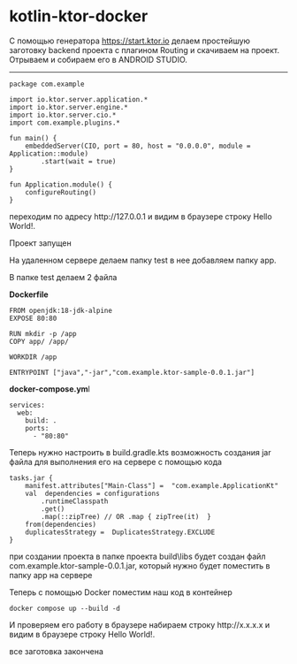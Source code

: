 # kotlin-ktor-docker

<!-- wp:paragraph -->
<p>С помощью генератора <a rel="noreferrer noopener" href="https://start.ktor.io" target="_blank">https://start.ktor.io</a> делаем простейшую заготовку backend проекта с плагином Routing и скачиваем на проект. Отрываем и собираем его в ANDROID STUDIO. </p>
<!-- /wp:paragraph -->

<!-- wp:separator -->
<hr class="wp-block-separator"/>
<!-- /wp:separator -->

<!-- wp:code -->
<pre class="wp-block-code"><code>package com.example

import io.ktor.server.application.*
import io.ktor.server.engine.*
import io.ktor.server.cio.*
import com.example.plugins.*

fun main() {
    embeddedServer(CIO, port = 80, host = "0.0.0.0", module = Application::module)
        .start(wait = true)
}

fun Application.module() {
    configureRouting()
}</code></pre>
<!-- /wp:code -->

<!-- wp:paragraph -->
<p>переходим по адресу http://127.0.0.1 и видим в браузере строку  Hello World!. </p>
<!-- /wp:paragraph -->

<!-- wp:paragraph -->
<p></p>
<!-- /wp:paragraph -->

<!-- wp:paragraph -->
<p>Проект запущен</p>
<!-- /wp:paragraph -->

<!-- wp:paragraph -->
<p>На удаленном сервере делаем папку test в нее добавляем папку app.</p>
<!-- /wp:paragraph -->

<!-- wp:paragraph -->
<p>В папке test делаем 2 файла </p>
<!-- /wp:paragraph -->

<!-- wp:paragraph -->
<p><strong>Dockerfile</strong> </p>
<!-- /wp:paragraph -->

<!-- wp:code -->
<pre class="wp-block-code"><code>FROM openjdk:18-jdk-alpine
EXPOSE 80:80

RUN mkdir -p /app
COPY app/ /app/

WORKDIR /app

ENTRYPOINT &#91;"java","-jar","com.example.ktor-sample-0.0.1.jar"]</code></pre>
<!-- /wp:code -->

<!-- wp:paragraph -->
<p><strong>docker-compose.ym</strong>l</p>
<!-- /wp:paragraph -->

<!-- wp:code -->
<pre class="wp-block-code"><code>services:
  web:
    build: .
    ports:
      - "80:80"</code></pre>
<!-- /wp:code -->

<!-- wp:paragraph -->
<p>Теперь нужно настроить  в build.gradle.kts возможность создания jar файла для выполнения его на сервере с помощью кода</p>
<!-- /wp:paragraph -->

<!-- wp:code -->
<pre class="wp-block-code"><code>tasks.jar {
    manifest.attributes&#91;"Main-Class"] =  "com.example.ApplicationKt"
    val  dependencies = configurations
        .runtimeClasspath
        .get()
        .map(::zipTree) // OR .map { zipTree(it)  }
    from(dependencies)
    duplicatesStrategy =  DuplicatesStrategy.EXCLUDE
}</code></pre>
<!-- /wp:code -->

<!-- wp:paragraph -->
<p>при создании проекта  в папке проекта build\libs будет создан файл com.example.ktor-sample-0.0.1.jar, который нужно будет поместить в папку app на сервере </p>
<!-- /wp:paragraph -->

<!-- wp:paragraph -->
<p>Теперь с помощью Docker поместим наш код  в контейнер</p>
<!-- /wp:paragraph -->

<!-- wp:code -->
<pre class="wp-block-code"><code>docker compose up --build -d</code></pre>
<!-- /wp:code -->

<!-- wp:paragraph -->
<p>И проверяем его работу в браузере набираем строку http://x.x.x.x и видим в браузере строку  Hello World!.</p>
<!-- /wp:paragraph -->

<!-- wp:paragraph -->
<p>все заготовка закончена</p>
<!-- /wp:paragraph -->
